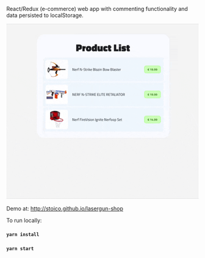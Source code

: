 React/Redux (e-commerce) web app with commenting functionality and data persisted to localStorage.

![Demo](webapp.gif)

Demo at: http://stoico.github.io/lasergun-shop

To run locally:

#### `yarn install`

#### `yarn start`

